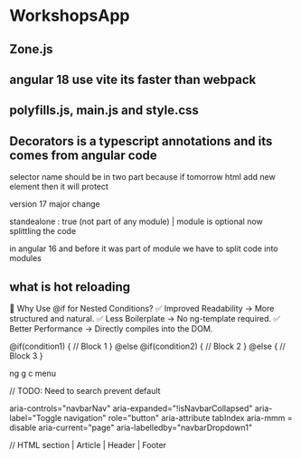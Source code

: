 # WorkshopsApp

## Zone.js

## angular 18 use vite its faster than webpack

## polyfills.js, main.js and style.css

## Decorators is a typescript annotations and its comes from angular code

selector name should be in two part because if tomorrow html add new element then it will protect

version 17 major change

standealone : true (not part of any module) | module is optional now splittling the code

in angular 16 and before it was part of module we have to split code into modules

## what is hot reloading

🎯 Why Use @if for Nested Conditions?
✅ Improved Readability → More structured and natural.
✅ Less Boilerplate → No ng-template required.
✅ Better Performance → Directly compiles into the DOM.

@if(condition1) {
// Block 1
} @else @if(condition2) {
// Block 2
} @else {
// Block 3
}

ng g c menu

// TODO: Need to search
prevent default

aria-controls="navbarNav"
aria-expanded="!isNavbarCollapsed"
aria-label="Toggle navigation"
role="button"
aria-attribute
tabIndex
aria-mmm = disable
aria-current="page"
aria-labelledby="navbarDropdown1"

// HTML
section | Article | Header | Footer
